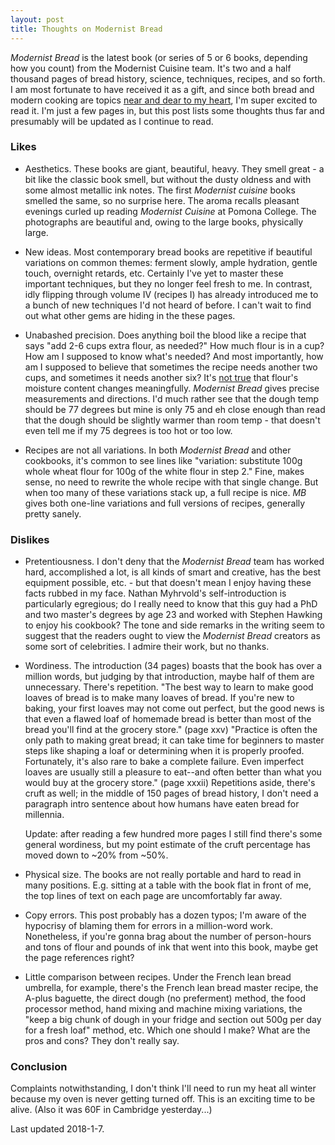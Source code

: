 ```yaml
---
layout: post
title: Thoughts on Modernist Bread
---
```


_Modernist Bread_ is the latest book (or series of 5 or 6 books, depending how you count) from the Modernist Cuisine team. It's two and a half thousand pages of bread history, science, techniques, recipes, and so forth. I am most fortunate to have received it as a gift, and since both bread and modern cooking are topics [near and dear to my heart](https://www.instagram.com/evanjfields/), I'm super excited to read it. I'm just a few pages in, but this post lists some thoughts thus far and presumably will be updated as I continue to read.

### Likes ###
- Aesthetics. These books are giant, beautiful, heavy. They smell great - a bit like the classic book smell, but without the dusty oldness and with some almost metallic ink notes. The first _Modernist cuisine_ books smelled the same, so no surprise here. The aroma recalls pleasant evenings curled up reading _Modernist Cuisine_ at Pomona College. The photographs are beautiful and, owing to the large books, physically large.

- New ideas. Most contemporary bread books are repetitive if beautiful variations on common themes: ferment slowly, ample hydration, gentle touch, overnight retards, etc. Certainly I've yet to master these important techniques, but they no longer feel fresh to me. In contrast, idly flipping through volume IV (recipes I) has already introduced me to a bunch of new techniques I'd not heard of before. I can't wait to find out what other gems are hiding in the these pages.

- Unabashed precision. Does anything boil the blood like a recipe that says "add 2-6 cups extra flour, as needed?" How much flour is in a cup? How am I supposed to know what's needed? And most importantly, how am I supposed to believe that sometimes the recipe needs another two cups, and sometimes it needs another six? It's [not true](http://www.seriouseats.com/2016/09/how-to-avoid-soft-and-sticky-dough-butter-temperature.html) that flour's moisture content changes meaningfully. _Modernist Bread_ gives precise measurements and directions. I'd much rather see that the dough temp should be 77 degrees but mine is only 75 and eh close enough than read that the dough should be slightly warmer than room temp - that doesn't even tell me if my 75 degrees is too hot or too low.

- Recipes are not all variations. In both _Modernist Bread_ and other cookbooks, it's common to see lines like "variation: substitute 100g whole wheat flour for 100g of the white flour in step 2." Fine, makes sense, no need to rewrite the whole recipe with that single change. But when too many of these variations stack up, a full recipe is nice. _MB_ gives both one-line variations and full versions of recipes, generally pretty sanely.

### Dislikes ###
- Pretentiousness. I don't deny that the _Modernist Bread_ team has worked hard, accomplished a lot, is all kinds of smart and creative, has the best equipment possible, etc. - but that doesn't mean I enjoy having these facts rubbed in my face. Nathan Myhrvold's self-introduction is particularly egregious; do I really need to know that this guy had a PhD and two master's degrees by age 23 and worked with Stephen Hawking to enjoy his cookbook? The tone and side remarks in the writing seem to suggest that the readers ought to view the _Modernist Bread_ creators as some sort of celebrities. I admire their work, but no thanks.

- Wordiness. The introduction (34 pages) boasts that the book has over a million words, but judging by that introduction, maybe half of them are unnecessary. There's repetition. "The best way to learn to make good loaves of bread is to make many loaves of bread. If you're new to baking, your first loaves may not come out perfect, but the good news is that even a flawed loaf of homemade bread is better than most of the bread you'll find at the grocery store." (page xxv) "Practice is often the only path to making great bread; it can take time for beginners to master steps like shaping a loaf or determining when it is properly proofed. Fortunately, it's also rare to bake a complete failure. Even imperfect loaves are usually still a pleasure to eat--and often better than what you would buy at the grocery store." (page xxxii) Repetitions aside, there's cruft as well; in the middle of 150 pages of bread history, I don't need a paragraph intro sentence about how humans have eaten bread for millennia.

    Update: after reading a few hundred more pages I still find there's some general wordiness, but my point estimate of the cruft percentage has moved down to ~20% from ~50%.

- Physical size. The books are not really portable and hard to read in many positions. E.g. sitting at a table with the book flat in front of me, the top lines of text on each page are uncomfortably far away.

- Copy errors. This post probably has a dozen typos; I'm aware of the hypocrisy of blaming them for errors in a million-word work. Nonetheless, if you're gonna brag about the number of person-hours and tons of flour and pounds of ink that went into this book, maybe get the page references right?

- Little comparison between recipes. Under the French lean bread umbrella, for example, there's the French lean bread master recipe, the A-plus baguette, the direct dough (no preferment) method, the food processor method, hand mixing and machine mixing variations, the "keep a big chunk of dough in your fridge and section out 500g per day for a fresh loaf" method, etc. Which one should I make? What are the pros and cons? They don't really say. 

### Conclusion ###
Complaints notwithstanding, I don't think I'll need to run my heat all winter because my oven is never getting turned off. This is an exciting time to be alive. (Also it was 60F in Cambridge yesterday...)

Last updated 2018-1-7.

